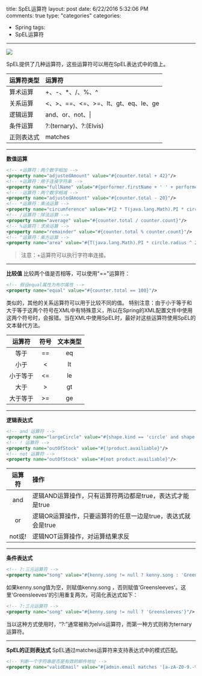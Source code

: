 title: SpEL运算符
layout: post
date: 6/22/2016 5:32:06 PM    
comments: true
type: "categories"
categories: 
- Spring
tags: 
- SpEL运算符

---

![](http://i.imgur.com/UlRR8cf.jpg)

<!--more-->

SpEL提供了几种运算符，这些运算符可以用在SpEL表达式中的值上。

|运算符类型|运算符|
|:--|:--|
|算术运算|+、-、*、/、%、^|
|关系运算|<、>、==、<=、>=、lt、gt、eq、le、ge|
|逻辑运算|and、or、not、&#124;|
|条件运算|?:(ternary)、?:(Elvis)|
|正则表达式|matches|

----------
**数值运算**
```xml
<!-- +运算符：两个数字相加 -->
<property name="adjustedAmount" value="#{counter.total + 42}"/>
<!-- +运算符：用于连接字符串 -->
<property name="fullName" value="#{performer.firstName + ' ' + performer.lastName}"/>
<!-- -运算符：两个数字相减 -->
<property name="adjustedAmount" value="#{counter.total - 20}"/>
<!-- *运算符：乘法运算 -->
<property name="circumference" value="#{2 * T(java.lang.Math).PI * circle.radius}"/>
<!-- /运算符：除法运算 -->
<property name="average" value="#{counter.total / counter.count}"/>
<!-- %运算符：求余运算 -->
<property name="remainder" value="#{counter.total % counter.count}"/>
<!-- ^运算符：乘方运算 -->
<property name="area" value="#{T(java.lang.Math).PI * circle.radius ^ 2}"/>
```
> 注意：+运算符可以执行字符串连接。

----------
**比较值**
比较两个值是否相等，可以使用"=="运算符：
```xml
<!-- 假设equal属性为布尔属性 -->
<property name="equal" value="#{counter.total == 100}"/>
```
类似的，其他的关系运算符可以用于比较不同的值。
特别注意：由于小于等于和大于等于这两个符号在XML中有特殊意义，所以在Spring的XML配置文件中使用这两个符号时，会报错。当在XML中使用SpEL时，最好对这些运算符使用SpEL的文本替代方法。

|运算符|符号|文本类型|
|:--:|:--:|:--:|
|等于|==|eq|
|小于|<|lt|
|小于等于|<=|le|
|大于|>|gt|
|大于等于|>=|ge|

----------
**逻辑表达式**
```xml
<!-- and 运算符 -->
<property name="largeCircle" value="#{shape.kind == 'circle' and shape.perimeter gt 10000}"/>
<!-- ! 运算符 -->
<property name="outOfStock" value="#{!product.availiable}"/>
<!-- not 运算符 -->
<property name="outOfStock" value="#{not product.availiable}"/>
```
|运算符|操作|
|:--:|:--|
|and|逻辑AND运算操作，只有运算符两边都是true，表达式才能是true|
|or|逻辑OR运算操作，只要运算符的任意一边是true，表达式就会是true|
|not或!|逻辑NOT运算操作，对运算结果求反|

----------
**条件表达式**
```xml
<!-- ?:三元运算符 -->
<property name="song" value="#{kenny.song != null ? kenny.song : 'Greensleeves'}"/>
```
如果kenny.song值为空，则赋值kenny.song ，否则赋值'Greensleeves'。这里'Greensleeves'的引用重复两次，可简化表达式如下：
```xml
<!-- ?:三元运算符 -->
<property name="song" value="#{kenny.song != null ? 'Greensleeves'}"/>
```
当以这种方式使用时，“?:”通常被称为elvis运算符，而第一种方式则称为ternary运算符。

----------
**SpEL的正则表达式**
SpEL通过matches运算符来支持表达式中的模式匹配。
```xml
<!-- 判断一个字符串是否是有效的邮件地址 -->
<property name="validEmail" value="#{admin.email matches '[a-zA-Z0-9.-%+-]+@[a-zA-Z0-9.-]+\\.com'}"/>
```